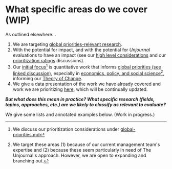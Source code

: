 # What specific areas do we cover (WIP)

As outlined elsewhere...

1. &#x20;We are targeting [global priorities-relevant research](../../the-field-and-ea-gp-research.md).
2. With the potential for impact, and with the potential for _Unjournal_ evaluations to have an impact (see our [high level considerations](what-research-to-target.md#high-level-considerations-for-prioritizing-research) and our  [prioritization ratings](process-prioritizing-research-wip/prioritization-ratings-discussion.md) discussions).
3. Our [initial focus](#user-content-fn-1)[^1] is quantitative work that informs [global priorities (see linked discussion)](../../the-field-and-ea-gp-research.md), especially in [economics, policy, and social science](#user-content-fn-2)[^2], informing our [Theory of Change](../../benefits-and-features/global-priorities-theory-of-change/).
4. We give a data presentation of the work we have already covered and work we are prioritizing [here](https://unjournal.github.io/unjournaldata/chapters/evaluation\_data\_analysis.html), which will be continually updated.

_**But what does this mean in practice? What specific research (fields, topics, approaches, etc.) are we likely to classify as relevant to evaluate?**_

We give some lists and annotated examples below. (Work in progress.)

[^1]: We discuss our prioritization considerations under [global-priorities.md](../../faq-interaction/global-priorities.md "mention")

[^2]: We target these areas (1) because of our current management team's expertise and (2) because these seem particularly in need of The Unjournal's approach. However, we are open to expanding and branching out.

